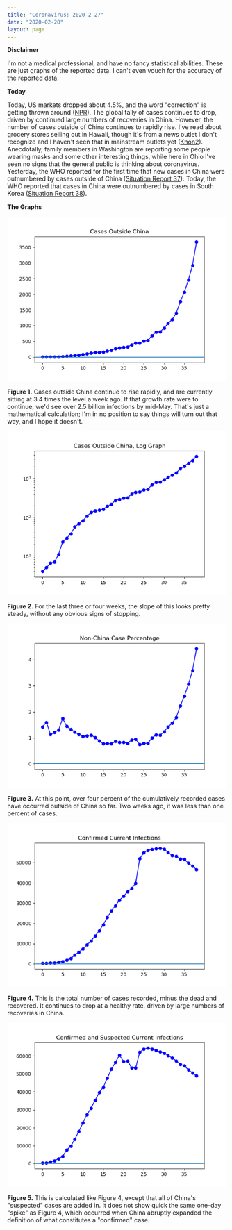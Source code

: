 ```yaml
---
title: "Coronavirus: 2020-2-27"
date: "2020-02-28"
layout: page
---
```


**Disclaimer**

I'm not a medical professional, and have no fancy statistical abilities. These are just graphs of the reported data. I can't even vouch for the accuracy of the reported data.

**Today**

Today, US markets dropped about 4.5%, and the word "correction" is getting thrown around ([NPR](https://www.npr.org/2020/02/27/809934194/stocks-slide-into-correction-territory-on-coronavirus-fears)). The global tally of cases continues to drop, driven by continued large numbers of recoveries in China. However, the number of cases outside of China continues to rapidly rise. I've read about grocery stores selling out in Hawaii, though it's from a news outlet I don't recognize and I haven't seen that in mainstream outlets yet ([Khon2](https://www.khon2.com/local-news/worries-over-panic-buying-arise-as-some-supply-shelves-at-stores-empty-out/)). Anecdotally, family members in Washington are reporting some people wearing masks and some other interesting things, while here in Ohio I've seen no signs that the general public is thinking about coronavirus. Yesterday, the WHO reported for the first time that new cases in China were outnumbered by cases outside of China ([Situation Report 37](https://www.who.int/docs/default-source/coronaviruse/situation-reports/20200226-sitrep-37-covid-19.pdf?sfvrsn=2146841e_2)). Today, the WHO reported that cases in China were outnumbered by cases in South Korea ([Situation Report 38](https://www.who.int/docs/default-source/coronaviruse/situation-reports/20200227-sitrep-38-covid-19.pdf?sfvrsn=9f98940c_2)).

**The Graphs**

![](../../i/1o.png)

**Figure 1.** Cases outside China continue to rise rapidly, and are currently sitting at 3.4 times the level a week ago. If that growth rate were to continue, we'd see over 2.5 billion infections by mid-May. That's just a mathematical calculation; I'm in no position to say things will turn out that way, and I hope it doesn't.

![](../../i/1p.png)

**Figure 2.** For the last three or four weeks, the slope of this looks pretty steady, without any obvious signs of stopping.

![](../../i/1q.png)

**Figure 3.** At this point, over four percent of the cumulatively recorded cases have occurred outside of China so far. Two weeks ago, it was less than one percent of cases.

![](../../i/1r.png)

**Figure 4.** This is the total number of cases recorded, minus the dead and recovered. It continues to drop at a healthy rate, driven by large numbers of recoveries in China.

![](../../i/1s.png)

**Figure 5.** This is calculated like Figure 4, except that all of China's "suspected" cases are added in. It does not show quick the same one-day "spike" as Figure 4, which occurred when China abruptly expanded the definition of what constitutes a "confirmed" case.
